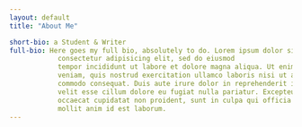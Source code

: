 ```yaml
---
layout: default
title: "About Me"

short-bio: a Student & Writer
full-bio: Here goes my full bio, absolutely to do. Lorem ipsum dolor sit amet,
            consectetur adipisicing elit, sed do eiusmod
            tempor incididunt ut labore et dolore magna aliqua. Ut enim ad minim
            veniam, quis nostrud exercitation ullamco laboris nisi ut aliquip ex ea
            commodo consequat. Duis aute irure dolor in reprehenderit in voluptate
            velit esse cillum dolore eu fugiat nulla pariatur. Excepteur sint
            occaecat cupidatat non proident, sunt in culpa qui officia deserunt
            mollit anim id est laborum.
---
```


